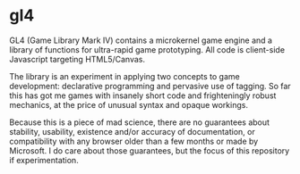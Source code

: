gl4
===

GL4 (Game Library Mark IV) contains a microkernel game engine and a library of
functions for ultra-rapid game prototyping. All code is client-side Javascript
targeting HTML5/Canvas.

The library is an experiment in applying two concepts to game development:
declarative programming and pervasive use of tagging. So far this has got me
games with insanely short code and frighteningly robust mechanics, at the price
of unusual syntax and opaque workings.

Because this is a piece of mad science, there are no guarantees about
stability, usability, existence and/or accuracy of documentation, or
compatibility with any browser older than a few months or made by Microsoft. I
do care about those guarantees, but the focus of this repository if
experimentation.

